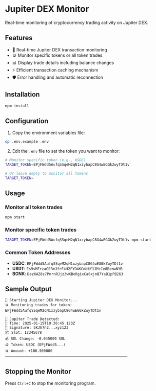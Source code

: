 # Jupiter DEX Monitor

Real-time monitoring of cryptocurrency trading activity on Jupiter DEX.

## Features

- 🔄 Real-time Jupiter DEX transaction monitoring
- 🪙 Monitor specific tokens or all token trades
- 📊 Display trade details including balance changes
- ⚡ Efficient transaction caching mechanism
- 🛡️ Error handling and automatic reconnection

## Installation

```bash
npm install
```

## Configuration

1. Copy the environment variables file:
```bash
cp .env.example .env
```

2. Edit the `.env` file to set the token you want to monitor:
```bash
# Monitor specific token (e.g., USDC)
TARGET_TOKEN=EPjFWdd5AufqSSqeM2qN1xzybapC8G4wEGGkZwyTDt1v

# Or leave empty to monitor all tokens
TARGET_TOKEN=
```

## Usage

### Monitor all token trades
```bash
npm start
```

### Monitor specific token trades
```bash
TARGET_TOKEN=EPjFWdd5AufqSSqeM2qN1xzybapC8G4wEGGkZwyTDt1v npm start
```

### Common Token Addresses

- **USDC**: `EPjFWdd5AufqSSqeM2qN1xzybapC8G4wEGGkZwyTDt1v`
- **USDT**: `Es9vMFrzaCERmJfrF4H2FYD4KCoNkY11McCe8BenwNYB`
- **BONK**: `DezXAZ8z7PnrnRJjz3wXBoRgixCa6xjnB7YaB1pPB263`

## Sample Output

```
🚀 Starting Jupiter DEX Monitor...
📊 Monitoring trades for token: EPjFWdd5AufqSSqeM2qN1xzybapC8G4wEGGkZwyTDt1v

🔄 Jupiter Trade Detected:
📅 Time: 2025-01-15T10:30:45.123Z
🔗 Signature: 5KJh7n2...xyz123
📦 Slot: 12345678
💰 SOL Change: -0.045000 SOL
🪙 Token: USDC (EPjFWdd5...)
📊 Amount: +100.500000
────────────────────────────────────────────────────────
```

## Stopping the Monitor

Press `Ctrl+C` to stop the monitoring program.